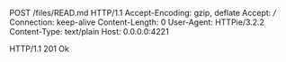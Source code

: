 POST /files/READ.md HTTP/1.1
Accept-Encoding: gzip, deflate
Accept: */*
Connection: keep-alive
Content-Length: 0
User-Agent: HTTPie/3.2.2
Content-Type: text/plain
Host: 0.0.0.0:4221



HTTP/1.1 201 Ok

